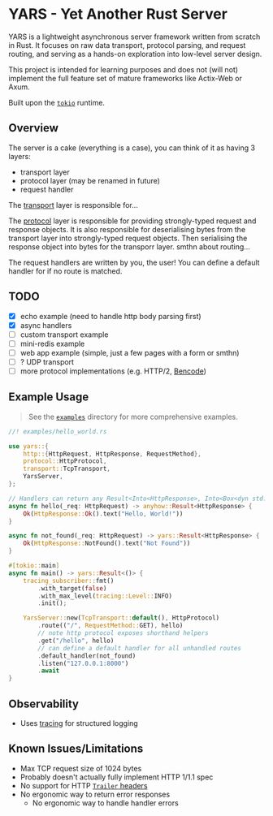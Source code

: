 # YARS - Yet Another Rust Server

YARS is a lightweight asynchronous server framework written from scratch in Rust. It focuses on raw data transport, protocol parsing, and request routing, and serving as a hands-on exploration into low-level server design.

This project is intended for learning purposes and does not (will not) implement the full feature set of mature frameworks like Actix-Web or Axum.

Built upon the [`tokio`](https://tokio.rs/) runtime.

## Overview

The server is a cake (everything is a case), you can think of it as having 3 layers:

- transport layer
- protocol layer (may be renamed in future)
- request handler

The [transport](src/transport.rs) layer is responsible for...

The [protocol](src/protocol.rs) layer is responsible for providing strongly-typed request and response objects.
It is also responsible for deserialising bytes from the transport layer into strongly-typed request objects.
Then serialising the response object into bytes for the transporr layer.
smthn about routing...

The request handlers are written by you, the user!
You can define a default handler for if no route is matched.

## TODO

- [x] echo example (need to handle http body parsing first)
- [x] async handlers
- [ ] custom transport example
- [ ] mini-redis example
- [ ] web app example (simple, just a few pages with a form or smthn)
- [ ] ? UDP transport
- [ ] more protocol implementations (e.g. HTTP/2, [Bencode](https://en.wikipedia.org/wiki/Bencode))

## Example Usage

> See the [`examples`](examples) directory for more comprehensive examples.

```rust
//! examples/hello_world.rs

use yars::{
    http::{HttpRequest, HttpResponse, RequestMethod},
    protocol::HttpProtocol,
    transport::TcpTransport,
    YarsServer,
};

// Handlers can return any Result<Into<HttpResponse>, Into<Box<dyn std::error::Error>>>
async fn hello(_req: HttpRequest) -> anyhow::Result<HttpResponse> {
    Ok(HttpResponse::Ok().text("Hello, World!"))
}

async fn not_found(_req: HttpRequest) -> yars::Result<HttpResponse> {
    Ok(HttpResponse::NotFound().text("Not Found"))
}

#[tokio::main]
async fn main() -> yars::Result<()> {
    tracing_subscriber::fmt()
        .with_target(false)
        .with_max_level(tracing::Level::INFO)
        .init();

    YarsServer::new(TcpTransport::default(), HttpProtocol)
        .route(("/", RequestMethod::GET), hello)
        // note http protocol exposes shorthand helpers
        .get("/hello", hello)
        // can define a default handler for all unhandled routes
        .default_handler(not_found)
        .listen("127.0.0.1:8000")
        .await
}
```

## Observability

- Uses [tracing](https://docs.rs/tracing/latest/tracing/) for structured logging

## Known Issues/Limitations

- Max TCP request size of 1024 bytes
- Probably doesn't actually fully implement HTTP 1/1.1 spec
- No support for HTTP [`Trailer` headers](https://developer.mozilla.org/en-US/docs/Web/HTTP/Headers/Trailer)
- No ergonomic way to return error responses
  - No ergonomic way to handle handler errors
